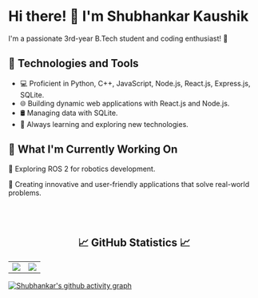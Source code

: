 # Hi there! 👋 I'm Shubhankar Kaushik



I'm a passionate 3rd-year B.Tech student and coding enthusiast! 🚀

## 🔧 Technologies and Tools

- 💻 Proficient in Python, C++, JavaScript, Node.js, React.js, Express.js, SQLite.
- 🌐 Building dynamic web applications with React.js and Node.js.
- 🛢️ Managing data with SQLite.
- 🌱 Always learning and exploring new technologies.

## 🚀 What I'm Currently Working On

🤖 Exploring ROS 2 for robotics development.

🌟 Creating innovative and user-friendly applications that solve real-world problems.


 
<br>
<br>
<h2 align="center">
 📈 GitHub Statistics 📈
</h2>
<div>
    <table>
        <tr>
            <td width="50%"><img src="https://github-readme-stats.vercel.app/api?username=Shubhankar2003&show_icons=true&include_all_commits=true&hide_border=true&title_color=9BE8E9&icon_color=9BE8E9&text_color=F3A7FF&bg_color=150034"></td>
            <td width="50%"><img src="https://github-readme-streak-stats.herokuapp.com?user=Shubhankar2003&hide_border=true&ring=8c52ff&sideNums=F3A7FF&stroke=fff&background=150034&sideLabels=9BE8E9&dates=8c52ff&fire=9BE8E9&currStreakLabel=9BE8E9&currStreakNum=F3A7FF&date_format=M%20j%5B%2C%20Y%5D"></td>
        </tr>
    </table>
</div>

[![Shubhankar's github activity graph](https://github-readme-activity-graph.vercel.app/graph?username=Shubhankar2003&bg_color=150034&color=9BE8E9&line=8c52ff&point=F3A7FF&area=true&hide_border=true)](https://github.com/Shubhankar2003/github-readme-activity-graph)
